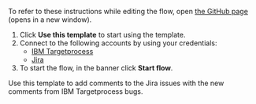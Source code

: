 To refer to these instructions while editing the flow, open [the GitHub page](https://github.com/ot4i/app-connect-templates/blob/main/resources/markdown/Add%20comments%20to%20the%20Jira%20issues%20with%20the%20new%20comments%20from%20IBM%20Targetprocess%20bugs_instructions.md) (opens in a new window).

1. Click **Use this template** to start using the template.
2. Connect to the following accounts by using your credentials:
   - [IBM Targetprocess](https://ibm.biz/acapptiotargetprocess)
   - [Jira](https://ibm.biz/ach2jira)   
3. To start the flow, in the banner click **Start flow**.

Use this template to add comments to the Jira issues with the new comments from IBM Targetprocess bugs.